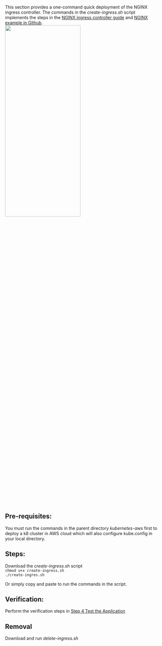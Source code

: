 This section provides a one-command quick deployment of the NGINX ingress controller. 
The commands in the *create-ingress.sh* script implements the steps in the [NGINX ingress controller guide](https://github.com/laul7klau/kubernetes-aws/edit/main/nginx/README.md) and [NGINX example in Github](https://github.com/nginxinc/kubernetes-ingress/tree/master/examples/complete-example).  
<img src="https://github.com/laul7klau/kubernetes-aws/blob/main/nginx-ingress/NginxIngress.png" width="70%" height="40%">

## Pre-requisites:
You must run the commands in the parent directory *kubernetes-aws* first to deploy a k8 cluster in AWS cloud which will also configure kube.config in your local directory.

## Steps:  
Download the *create-ingress.sh* script  
``chmod u+x create-ingress.sh``   
``./create-ingres.sh``     

Or simply copy and paste to run the commands in the script.

## Verification:  
Perform the verification steps in [Step 4 Test the Application](https://github.com/nginxinc/kubernetes-ingress/tree/master/examples/complete-example)  

## Removal
Download and run *delete-ingress.sh*


